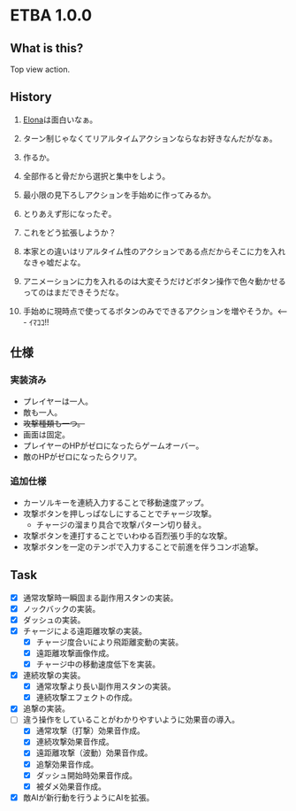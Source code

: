 # ETBA 1.0.0
## What is this?
Top view action.

## History

1. [Elona](http://ylvania.style.coocan.jp/elona_top.html)は面白いなぁ。
2. ターン制じゃなくてリアルタイムアクションならなお好きなんだがなぁ。
3. 作るか。
4. 全部作ると骨だから選択と集中をしよう。
5. 最小限の見下ろしアクションを手始めに作ってみるか。

6. とりあえず形になったぞ。
7. これをどう拡張しようか？
8. 本家との違いはリアルタイム性のアクションである点だからそこに力を入れなきゃ嘘だよな。
9. アニメーションに力を入れるのは大変そうだけどボタン操作で色々動かせるってのはまだできそうだな。
10. 手始めに現時点で使ってるボタンのみでできるアクションを増やそうか。<--- ｲﾏｺｺ!!

## 仕様
### 実装済み
* プレイヤーは一人。
* 敵も一人。
* <del>攻撃種類も一つ。</del>
* 画面は固定。
* プレイヤーのHPがゼロになったらゲームオーバー。
* 敵のHPがゼロになったらクリア。

### 追加仕様
* カーソルキーを連続入力することで移動速度アップ。
* 攻撃ボタンを押しっぱなしにすることでチャージ攻撃。
  * チャージの溜まり具合で攻撃パターン切り替え。
* 攻撃ボタンを連打することでいわゆる百烈張り手的な攻撃。
* 攻撃ボタンを一定のテンポで入力することで前進を伴うコンボ追撃。

## Task

- [x] 通常攻撃時一瞬固まる副作用スタンの実装。
- [x] ノックバックの実装。
- [x] ダッシュの実装。
- [x] チャージによる遠距離攻撃の実装。
  - [x] チャージ度合いにより飛距離変動の実装。
  - [x] 遠距離攻撃画像作成。
  - [x] チャージ中の移動速度低下を実装。
- [x] 連続攻撃の実装。
  - [x] 通常攻撃より長い副作用スタンの実装。
  - [x] 連続攻撃エフェクトの作成。
- [x] 追撃の実装。
- [ ] 違う操作をしていることがわかりやすいように効果音の導入。
  - [x] 通常攻撃（打撃）効果音作成。
  - [x] 連続攻撃効果音作成。
  - [x] 遠距離攻撃（波動）効果音作成。
  - [x] 追撃効果音作成。
  - [x] ダッシュ開始時効果音作成。
  - [x] 被ダメ効果音作成。
- [x] 敵AIが新行動を行うようにAIを拡張。
